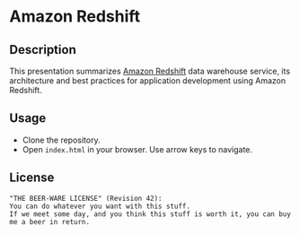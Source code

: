 Amazon Redshift
===============

Description
-----------
This presentation summarizes [Amazon Redshift](https://aws.amazon.com/redshift/ "Amazon Redshift") data warehouse service, its architecture and best practices for 
application development using Amazon Redshift.

Usage
-----

- Clone the repository.
- Open `index.html` in your browser. Use arrow keys to navigate.

License
-------
```
"THE BEER-WARE LICENSE" (Revision 42):
You can do whatever you want with this stuff.
If we meet some day, and you think this stuff is worth it, you can buy me a beer in return.
```
